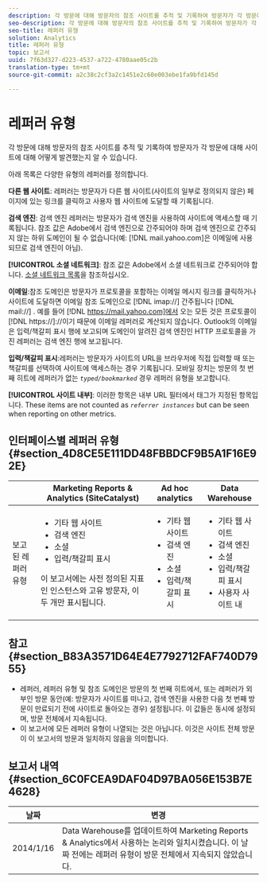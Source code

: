 ```yaml
---
description: 각 방문에 대해 방문자의 참조 사이트를 추적 및 기록하여 방문자가 각 방문에 대해 사이트에 대해 어떻게 발견했는지 알 수 있습니다.
seo-description: 각 방문에 대해 방문자의 참조 사이트를 추적 및 기록하여 방문자가 각 방문에 대해 사이트에 대해 어떻게 발견했는지 알 수 있습니다.
seo-title: 레퍼러 유형
solution: Analytics
title: 레퍼러 유형
topic: 보고서
uuid: 7f63d327-d223-4537-a722-4780aae05c2b
translation-type: tm+mt
source-git-commit: a2c38c2cf3a2c1451e2c60e003ebe1fa9bfd145d

---
```



# 레퍼러 유형

각 방문에 대해 방문자의 참조 사이트를 추적 및 기록하여 방문자가 각 방문에 대해 사이트에 대해 어떻게 발견했는지 알 수 있습니다.

아래 목록은 다양한 유형의 레퍼러를 정의합니다.

**다른 웹 사이트**: 레퍼러는 방문자가 다른 웹 사이트(사이트의 일부로 정의되지 않은) 페이지에 있는 링크를 클릭하고 사용자 웹 사이트에 도달할 때 기록됩니다.

**검색 엔진**: 검색 엔진 레퍼러는 방문자가 검색 엔진을 사용하여 사이트에 액세스할 때 기록됩니다. 참조 값은 Adobe에서 검색 엔진으로 간주되어야 하며 검색 엔진으로 간주되지 않는 하위 도메인이 될 수 없습니다(예: [!DNL mail.yahoo.com]은 이메일에 사용되므로 검색 엔진이 아님).

**[!UICONTROL 소셜 네트워크]**: 참조 값은 Adobe에서 소셜 네트워크로 간주되어야 합니다. [소셜 네트워크 목록](https://helpx.adobe.com/analytics/kb/list-social-networks.html)을 참조하십시오.

**이메일**:참조 도메인은 방문자가 프로토콜을 포함하는 이메일 메시지 링크를 클릭하거나 사이트에 도달하면 이메일 참조 도메인으로 [!DNL imap://] 간주됩니다 [!DNL mail://] . 예를 들어 [!DNL https://mail.yahoo.com]에서 오는 모든 것은 프로토콜이 [!DNL https://]://이기 때문에 이메일 레퍼러로 계산되지 않습니다. Outlook의 이메일은 입력/책갈피 표시 행에 보고되며 도메인이 알려진 검색 엔진인 HTTP 프로토콜을 가진 레퍼러는 검색 엔진 행에 보고됩니다.

**입력/책갈피 표시**:레퍼러는 방문자가 사이트의 URL을 브라우저에 직접 입력할 때 또는 책갈피를 선택하여 사이트에 액세스하는 경우 기록됩니다. 모바일 장치는 방문의 첫 번째 히트에 레퍼러가 없는 *`typed/bookmarked`* 경우 레퍼러 유형을 보고합니다.

**[!UICONTROL 사이트 내부]**: 이러한 항목은 내부 URL 필터에서 태그가 지정된 항목입니다. These items are not counted as *`referrer instances`* but can be seen when reporting on other metrics.

## 인터페이스별 레퍼러 유형 {#section_4D8CE5E111DD48FBBDCF9B5A1F16E92E}

<table id="table_EC7423532C7E44DE97B7FC0321585A2B"> 
 <thead> 
  <tr> 
   <th colname="col1" class="entry"> </th> 
   <th colname="col2" class="entry"> Marketing Reports &amp; Analytics (SiteCatalyst) </th> 
   <th colname="col3" class="entry"> Ad hoc analytics </th> 
   <th colname="col4" class="entry"> Data Warehouse </th> 
  </tr>
 </thead>
 <tbody> 
  <tr> 
   <td colname="col1"> 보고된 레퍼러 유형 </td> 
   <td colname="col2"> 
    <ul id="ul_EFC8E81EC6DF4CC2AC0E290244FD5859"> 
     <li id="li_686FCAEB04054B9F8A7D2434E8C49F04">기타 웹 사이트 </li> 
     <li id="li_C232868230AA4A54958B524F3D8FDA35"> 검색 엔진 </li> 
     <li id="li_A89BFD0468F74ED7822F64BE4A7332AE"> 소셜 </li> 
     <li id="li_C824E6F7F6E748DD827A95B105ADBADD"> 입력/책갈피 표시 </li> 
    </ul> <p> 이 보고서에는 사전 정의된 지표인 인스턴스와 고유 방문자, 이 두 개만 표시됩니다. </p> </td> 
   <td colname="col3"> 
    <ul id="ul_FD81EB3C1BD949A39C5A9E9688D25271"> 
     <li id="li_6099E7E03F3843D484808258A332BBE9">기타 웹 사이트 </li> 
     <li id="li_5AABC02DA7964D578BF8404DA819245D"> 검색 엔진 </li> 
     <li id="li_B18907AC7FA1429A893B57634EB7DC6F"> 소셜 </li> 
     <li id="li_7674B67897994E1FA99BCD9B604BCB6E"> 입력/책갈피 표시 </li> 
    </ul> </td> 
   <td colname="col4"> 
    <ul id="ul_C37ADBEC31D04295BF5CDEA25DB5191A"> 
     <li id="li_81A642C96C674669BA00B2DACA534B8A">기타 웹 사이트 </li> 
     <li id="li_29B9DA9F2AAD46A69886D34D5E6E43D4"> 검색 엔진 </li> 
     <li id="li_E381EEF111F248F99EE39600D616B7C2"> 소셜 </li> 
     <li id="li_596377F4D3C248BEA5191EE2985A2B13"> 입력/책갈피 표시 </li> 
     <li id="li_A7A72D3D6B9A4CCFB43EDA77ABFDEDBC"> 사용자 사이트 내 </li> 
    </ul> </td> 
  </tr> 
 </tbody> 
</table>

## 참고 {#section_B83A3571D64E4E7792712FAF740D7955}

* 레퍼러, 레퍼러 유형 및 참조 도메인은 방문의 첫 번째 히트에서, 또는 레퍼러가 외부인 방문 동안(예: 방문자가 사이트를 떠나고, 검색 엔진을 사용한 다음 첫 번째 방문이 만료되기 전에 사이트로 돌아오는 경우) 설정됩니다. 이 값들은 동시에 설정되며, 방문 전체에서 지속됩니다.
* 이 보고서에 모든 레퍼러 유형이 나열되는 것은 아닙니다. 이것은 사이트 전체 방문이 이 보고서의 방문과 일치하지 않음을 의미합니다.

## 보고서 내역 {#section_6C0FCEA9DAF04D97BA056E153B7E4628}

| 날짜 | 변경 |
|---|---|
| 2014/1/16 | Data Warehouse를 업데이트하여 Marketing Reports &amp; Analytics에서 사용하는 논리와 일치시켰습니다. 이 날짜 전에는 레퍼러 유형이 방문 전체에서 지속되지 않았습니다. |

